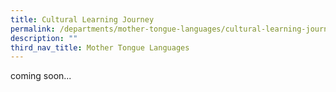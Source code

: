 ```yaml
---
title: Cultural Learning Journey
permalink: /departments/mother-tongue-languages/cultural-learning-journey/
description: ""
third_nav_title: Mother Tongue Languages
---
```

coming soon...